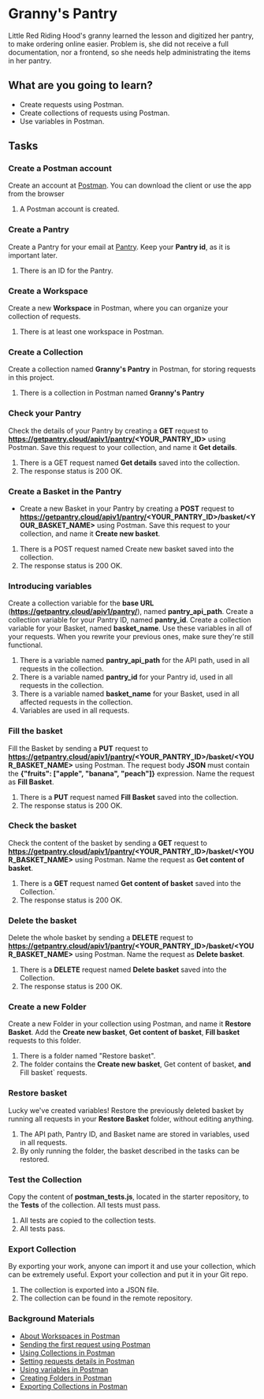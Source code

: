 # Granny's Pantry

Little Red Riding Hood's granny learned the lesson and digitized her pantry, to make ordering online easier. Problem is, she did not receive a full documentation, nor a frontend, so she needs help administrating the items in her pantry.

## What are you going to learn?

* Create requests using Postman.
* Create collections of requests using Postman.
* Use variables in Postman.


## Tasks

### Create a Postman account
Create an account at [Postman](https://www.postman.com/). You can download the client or use the app from the browser

1. A Postman account is created.

### Create a Pantry
Create a Pantry for your email at [Pantry](https://getpantry.cloud/). Keep your **Pantry id**, as it is important later.

1. There is an ID for the Pantry.

### Create a Workspace
Create a new **Workspace** in Postman, where you can organize your collection of requests.

1. There is at least one workspace in Postman.


### Create a Collection  
Create a collection named **Granny's Pantry** in Postman, for storing requests in this project.

1. There is a collection in Postman named **Granny's Pantry**


### Check your Pantry

Check the details of your Pantry by creating a **GET** request to **https://getpantry.cloud/apiv1/pantry/<YOUR_PANTRY_ID>** using Postman. Save this request to your collection, and name it **Get details**.

1. There is a GET request named **Get details** saved into the collection.
2. The response status is 200 OK.

### Create a Basket in the Pantry
* Create a new Basket in your Pantry by creating a **POST** request to **https://getpantry.cloud/apiv1/pantry/<YOUR_PANTRY_ID>/basket/<YOUR_BASKET_NAME>** using Postman. Save this request to your collection, and name it **Create new basket**.

1. There is a POST request named Create new basket saved into the collection.
2. The response status is 200 OK.

### Introducing variables
Create a collection variable for the **base URL** (**https://getpantry.cloud/apiv1/pantry/**), named **pantry_api_path**. Create a collection variable for your Pantry ID, named **pantry_id**. Create a collection variable for your Basket, named **basket_name**. Use these variables in all of your requests. When you rewrite your previous ones, make sure they're still functional.

1. There is a variable named **pantry_api_path** for the API path, used in all requests in the collection.
2. There is a variable named **pantry_id** for your Pantry id, used in all requests in the collection.
3. There is a variable named **basket_name** for your Basket, used in all affected requests in the collection.
4. Variables are used in all requests.

### Fill the basket
Fill the Basket by sending a **PUT** request to **https://getpantry.cloud/apiv1/pantry/<YOUR_PANTRY_ID>/basket/<YOUR_BASKET_NAME>** using Postman. The request body **JSON** must contain the **{"fruits": ["apple", "banana", "peach"]}** expression. Name the request as **Fill Basket**.

1. There is a **PUT** request named **Fill Basket** saved into the collection.
2. The response status is 200 OK.

### Check the basket
Check the content of the basket by sending a **GET** request to **https://getpantry.cloud/apiv1/pantry/<YOUR_PANTRY_ID>/basket/<YOUR_BASKET_NAME>** using Postman. Name the request as **Get content of basket**.

1. There is a **GET** request named **Get content of basket** saved into the Collection.´
2. The response status is 200 OK.

### Delete the basket
Delete the whole basket by sending a **DELETE** request to **https://getpantry.cloud/apiv1/pantry/<YOUR_PANTRY_ID>/basket/<YOUR_BASKET_NAME>** using Postman. Name the request as **Delete basket**.

1. There is a **DELETE** request named **Delete basket** saved into the Collection.
2. The response status is 200 OK.


### Create a new Folder
Create a new Folder in your collection using Postman, and name it **Restore Basket**. Add the **Create new basket**, **Get content of basket**, **Fill basket** requests to this folder.


1. There is a folder named "Restore basket".
2. The folder contains the **Create new basket**, Get content of basket, **and** Fill basket` requests.


### Restore basket
Lucky we've created variables! Restore the previously deleted basket by running all requests in your **Restore Basket** folder, without editing anything.


1. The API path, Pantry ID, and Basket name are stored in variables, used in all requests.
2. By only running the folder, the basket described in the tasks can be restored.


### Test the Collection
Copy the content of **postman_tests.js**, located in the starter repository, to the **Tests** of the collection. All tests must pass.

1. All tests are copied to the collection tests.
2. All tests pass.


### Export Collection
By exporting your work, anyone can import it and use your collection, which can be extremely useful. Export your collection and put it in your Git repo.

1. The collection is exported into a JSON file.
2. The collection can be found in the remote repository.


### Background Materials
* [About Workspaces in Postman](https://learning.postman.com/docs/collaborating-in-postman/using-workspaces/creating-workspaces/)
* [Sending the first request using Postman](https://learning.postman.com/docs/getting-started/sending-the-first-request/)
* [Using Collections in Postman](https://learning.postman.com/docs/sending-requests/intro-to-collections/#creating-collections)
* [Setting requests details in Postman](https://learning.postman.com/docs/sending-requests/requests/)
* [Using variables in Postman](https://learning.postman.com/docs/sending-requests/variables/)
* [Creating Folders in Postman](https://learning.postman.com/docs/sending-requests/intro-to-collections/#managing-collections)
* [Exporting Collections in Postman](https://learning.postman.com/docs/getting-started/importing-and-exporting-data/#exporting-collections)